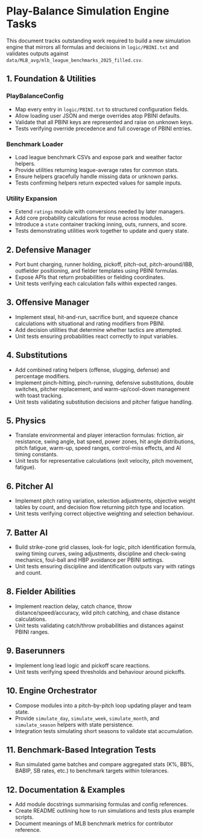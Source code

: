 # Play-Balance Simulation Engine Tasks

This document tracks outstanding work required to build a new simulation engine
that mirrors all formulas and decisions in `logic/PBINI.txt` and validates
outputs against `data/MLB_avg/mlb_league_benchmarks_2025_filled.csv`.

## 1. Foundation & Utilities
### PlayBalanceConfig
- Map every entry in `logic/PBINI.txt` to structured configuration fields.
- Allow loading user JSON and merge overrides atop PBINI defaults.
- Validate that all PBINI keys are represented and raise on unknown keys.
- Tests verifying override precedence and full coverage of PBINI entries.

### Benchmark Loader
- Load league benchmark CSVs and expose park and weather factor helpers.
- Provide utilities returning league-average rates for common stats.
- Ensure helpers gracefully handle missing data or unknown parks.
- Tests confirming helpers return expected values for sample inputs.

### Utility Expansion
- Extend `ratings` module with conversions needed by later managers.
- Add core probability calculations for reuse across modules.
- Introduce a `state` container tracking inning, outs, runners, and score.
- Tests demonstrating utilities work together to update and query state.

## 2. Defensive Manager
- Port bunt charging, runner holding, pickoff, pitch-out, pitch-around/IBB,
  outfielder positioning, and fielder templates using PBINI formulas.
- Expose APIs that return probabilities or fielding coordinates.
- Unit tests verifying each calculation falls within expected ranges.

## 3. Offensive Manager
- Implement steal, hit-and-run, sacrifice bunt, and squeeze chance calculations
  with situational and rating modifiers from PBINI.
- Add decision utilities that determine whether tactics are attempted.
- Unit tests ensuring probabilities react correctly to input variables.

## 4. Substitutions
- Add combined rating helpers (offense, slugging, defense) and percentage modifiers.
- Implement pinch-hitting, pinch-running, defensive substitutions, double switches,
  pitcher replacement, and warm-up/cool-down management with toast tracking.
- Unit tests validating substitution decisions and pitcher fatigue handling.

## 5. Physics
- Translate environmental and player interaction formulas: friction, air resistance,
  swing angle, bat speed, power zones, hit angle distributions, pitch fatigue,
  warm-up, speed ranges, control-miss effects, and AI timing constants.
- Unit tests for representative calculations (exit velocity, pitch movement, fatigue).

## 6. Pitcher AI
- Implement pitch rating variation, selection adjustments, objective weight tables
  by count, and decision flow returning pitch type and location.
- Unit tests verifying correct objective weighting and selection behaviour.

## 7. Batter AI
- Build strike-zone grid classes, look-for logic, pitch identification formula,
  swing timing curves, swing adjustments, discipline and check-swing mechanics,
  foul-ball and HBP avoidance per PBINI settings.
- Unit tests ensuring discipline and identification outputs vary with ratings and count.

## 8. Fielder Abilities
- Implement reaction delay, catch chance, throw distance/speed/accuracy, wild pitch
  catching, and chase distance calculations.
- Unit tests validating catch/throw probabilities and distances against PBINI ranges.

## 9. Baserunners
- Implement long lead logic and pickoff scare reactions.
- Unit tests verifying speed thresholds and behaviour around pickoffs.

## 10. Engine Orchestrator
- Compose modules into a pitch-by-pitch loop updating player and team state.
- Provide `simulate_day`, `simulate_week`, `simulate_month`, and `simulate_season`
  helpers with state persistence.
- Integration tests simulating short seasons to validate stat accumulation.

## 11. Benchmark-Based Integration Tests
- Run simulated game batches and compare aggregated stats (K%, BB%, BABIP, SB rates,
  etc.) to benchmark targets within tolerances.

## 12. Documentation & Examples
- Add module docstrings summarising formulas and config references.
- Create README outlining how to run simulations and tests plus example scripts.
- Document meanings of MLB benchmark metrics for contributor reference.

